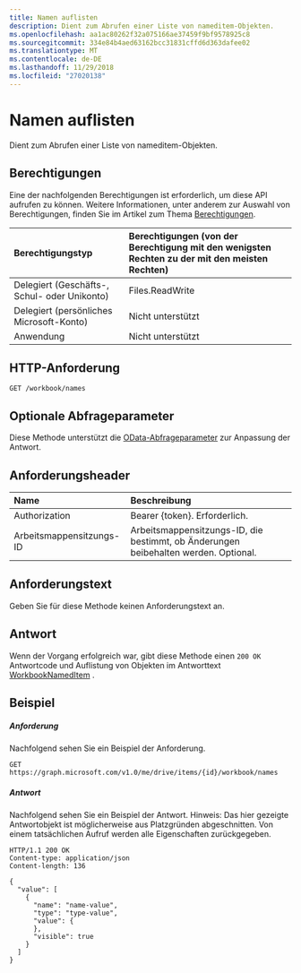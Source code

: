 ```yaml
---
title: Namen auflisten
description: Dient zum Abrufen einer Liste von nameditem-Objekten.
ms.openlocfilehash: aa1ac80262f32a075166ae37459f9bf9578925c8
ms.sourcegitcommit: 334e84b4aed63162bcc31831cffd6d363dafee02
ms.translationtype: MT
ms.contentlocale: de-DE
ms.lasthandoff: 11/29/2018
ms.locfileid: "27020138"
---
```

# <a name="list-names"></a>Namen auflisten

Dient zum Abrufen einer Liste von nameditem-Objekten.
## <a name="permissions"></a>Berechtigungen
Eine der nachfolgenden Berechtigungen ist erforderlich, um diese API aufrufen zu können. Weitere Informationen, unter anderem zur Auswahl von Berechtigungen, finden Sie im Artikel zum Thema [Berechtigungen](/graph/permissions-reference).

|Berechtigungstyp      | Berechtigungen (von der Berechtigung mit den wenigsten Rechten zu der mit den meisten Rechten)              |
|:--------------------|:---------------------------------------------------------|
|Delegiert (Geschäfts-, Schul- oder Unikonto) | Files.ReadWrite    |
|Delegiert (persönliches Microsoft-Konto) | Nicht unterstützt    |
|Anwendung | Nicht unterstützt |

## <a name="http-request"></a>HTTP-Anforderung
<!-- { "blockType": "ignored" } -->
```http
GET /workbook/names
```
## <a name="optional-query-parameters"></a>Optionale Abfrageparameter
Diese Methode unterstützt die [OData-Abfrageparameter](https://developer.microsoft.com/graph/docs/concepts/query_parameters) zur Anpassung der Antwort.

## <a name="request-headers"></a>Anforderungsheader
| Name      |Beschreibung|
|:----------|:----------|
| Authorization  | Bearer {token}. Erforderlich. |
| Arbeitsmappensitzungs-ID  | Arbeitsmappensitzungs-ID, die bestimmt, ob Änderungen beibehalten werden. Optional.|

## <a name="request-body"></a>Anforderungstext
Geben Sie für diese Methode keinen Anforderungstext an.

## <a name="response"></a>Antwort

Wenn der Vorgang erfolgreich war, gibt diese Methode einen `200 OK` Antwortcode und Auflistung von Objekten im Antworttext [WorkbookNamedItem](../resources/nameditem.md) .
## <a name="example"></a>Beispiel
##### <a name="request"></a>Anforderung
Nachfolgend sehen Sie ein Beispiel der Anforderung.
<!-- {
  "blockType": "request",
  "name": "get_names"
}-->
```http
GET https://graph.microsoft.com/v1.0/me/drive/items/{id}/workbook/names
```
##### <a name="response"></a>Antwort
Nachfolgend sehen Sie ein Beispiel der Antwort. Hinweis: Das hier gezeigte Antwortobjekt ist möglicherweise aus Platzgründen abgeschnitten. Von einem tatsächlichen Aufruf werden alle Eigenschaften zurückgegeben.
<!-- {
  "blockType": "response",
  "truncated": true,
  "@odata.type": "microsoft.graph.workbookNamedItem",
  "isCollection": true
} -->
```http
HTTP/1.1 200 OK
Content-type: application/json
Content-length: 136

{
  "value": [
    {
      "name": "name-value",
      "type": "type-value",
      "value": {
      },
      "visible": true
    }
  ]
}
```

<!-- uuid: 8fcb5dbc-d5aa-4681-8e31-b001d5168d79
2015-10-25 14:57:30 UTC -->
<!-- {
  "type": "#page.annotation",
  "description": "List names",
  "keywords": "",
  "section": "documentation",
  "tocPath": ""
}-->
